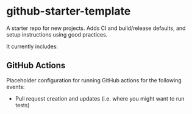 # github-starter-template

A starter repo for new projects. Adds CI and build/release defaults, and setup instructions using good practices.

It currently includes:

## GitHub Actions

Placeholder configuration for running GitHub actions for the following events:

- Pull request creation and updates (i.e. where you might want to run tests)